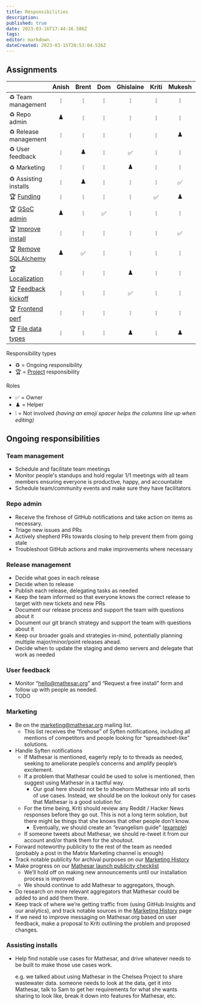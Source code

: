 ```yaml
---
title: Responsibilities
description: 
published: true
date: 2023-03-16T17:44:16.586Z
tags: 
editor: markdown
dateCreated: 2023-03-15T20:53:04.526Z
---
```


## Assignments

|                           | Anish | Brent | Dom  | Ghislaine | Kriti | Mukesh | Pavish | Rajat | Sean |
| --                        | :--:  | :--:  | :--: | :--:      |  :--: | :--:   | :--:   | :--:  | :--: |
| ♻️ Team management        | ❕    | ❕    | ❕   | ❕        | ❕    | ❕    | ❕     | ❕    | ✅   |
| ♻️ Repo admin             | ♟️     | ❕    | ❕   | ❕        | ❕    | ❕    | ✅     | ❕    | ❕   |
| ♻️ Release management     | ❕    | ❕    | ❕   | ❕        | ❕    | ♟️    | ✅     | ❕    | ❕   |
| ♻️ User feedback          | ❕    | ♟️    | ❕   | ✅        | ❕    | ❕    | ♟️     | ❕    | ❕   |
| ♻️ Marketing              | ❕    | ❕    | ❕   | ♟️        | ❕    | ❕    | ❕     | ✅    | ♟️   |
| ♻️ Assisting installs     | ❕    | ♟️    | ❕   | ❕        | ❕    | ✅    | ❕     | ❕    | ❕   |
| 🏆 [Funding][1]           | ❕    | ❕    | ❕   | ❕        | ✅    | ♟️    | ❕     | ❕    | ♟️   |
| 🏆 [GSoC admin][2]        | ♟️     | ❕    | ✅   | ❕        | ❕    | ❕    | ❕     | ❕    | ❕   |
| 🏆 [Improve install][3]   | ❕    | ❕    | ❕   | ❕        | ❕    | ✅    | ♟️     | ❕    | ❕   |
| 🏆 [Remove SQLAlchemy][4] | ♟️     | ✅    | ❕   | ❕        | ❕    | ❕    | ❕     | ❕    | ❕   |
| 🏆 [Localization][5]      | ❕    | ❕    | ❕   | ♟️        | ❕    | ❕    | ❕     | ✅    | ❕   |
| 🏆 [Feedback kickoff][6]  | ❕    | ❕    | ❕   | ✅        | ❕    | ❕    | ❕     | ♟️    | ❕   |
| 🏆 [Frontend perf][7]     | ❕    | ❕    | ❕   | ❕        | ❕    | ❕    | ✅     | ❕    | ♟️   |
| 🏆 [File data types][8]   | ❕    | ❕    | ❕   | ♟️        | ❕    | ♟️    | ❕     | ❕    | ✅   |

[1]: ./projects/funding.md
[2]: ./projects/gsoc-2023-admin.md
[3]: ./projects/installation-improvements.md
[4]: ./projects/removing-sqlalchemy.md
[5]: ./projects/localization.md
[6]: ./projects/user-feedback-kickoff.md
[7]: ./projects/frontend-tables-performance.md
[8]: ./projects/file-data-types.md

Responsibility types
- ♻️ = Ongoing responsibility
- 🏆 = [Project](./projects.md) responsibility

Roles
- ✅ = Owner
- ♟️ = Helper 
- ❕ = Not involved *(having an emoji spacer helps the columns line up when editing)*


## Ongoing responsibilities

### Team management

- Schedule and facilitate team meetings
- Monitor people's standups and hold regular 1/1 meetings with all team members ensuring everyone is productive, happy, and accountable
- Schedule team/community events and make sure they have facilitators

### Repo admin

- Receive the firehose of GitHub notifications and take action on items as necessary.
- Triage new issues and PRs
- Actively shepherd PRs towards closing to help prevent them from going stale
- Troubleshoot GitHub actions and make improvements where necessary

### Release management

- Decide what goes in each release
- Decide when to release
- Publish each release, delegating tasks as needed
- Keep the team informed so that everyone knows the correct release to target with new tickets and new PRs
- Document our release process and support the team with questions about it
- Document our git branch strategy and support the team with questions about it
- Keep our broader goals and strategies in-mind, potentially planning multiple major/minor/point releases ahead.
- Decide when to update the staging and demo servers and delegate that work as needed

### User feedback

- Monitor “hello@mathesar.org” and “Request a free install” form and follow up with people as needed.
- TODO

### Marketing

- Be on the marketing@mathesar.org mailing list.
    - This list receives the “firehose” of Syften notifications, including all mentions of competitors and people looking for “spreadsheet-like” solutions.
- Handle Syften notifications
    - If Mathesar is mentioned, eagerly reply to to threads as needed, seeking to ameliorate people’s concerns and amplify people’s excitement.
    - If a problem that Mathesar could be used to solve is mentioned, then suggest using Mathesar in a tactful way.
        - Our goal here should not be to shoehorn Mathesar into all sorts of use cases. Instead, we should be on the lookout only for cases that Mathesar is a good solution for.
    - For the time being, Kriti should review any Reddit / Hacker News responses before they go out. This is not a long term solution, but there might be things that she knows that other people don’t know.
        - Eventually, we should create an “evangelism guide” ([example](https://about.gitlab.com/handbook/marketing/community-relations/developer-evangelism/social-media/))
    - If someone tweets about Mathesar, we should re-tweet it from our account and/or thank them for the shoutout.
- Forward noteworthy publicity to the rest of the team as needed (probably a post in the Matrix Marketing channel is enough)
- Track notable publicity for archival purposes on our [Marketing History](./marketing/history.md)
- Make progress on our [Mathesar launch publicity checklist](https://github.com/centerofci/mathesar-website/issues/78)
    - We’ll hold off on making new announcements until our installation process is improved
    - We should continue to add Mathesar to aggregators, though.
- Do research on more relevant aggregators that Mathesar could be added to and add them there.
- Keep track of where we’re getting traffic from (using GitHub Insights and our analytics), and track notable sources in the [Marketing History](./marketing/history.md) page
- If we need to improve messaging on Mathesar.org based on user feedback, make a proposal to Kriti outlining the problem and proposed changes.

### Assisting installs

- Help find notable use cases for Mathesar, and drive whatever needs to be built to make those use cases work.
    
    e.g. we talked about using Mathesar in the Chelsea Project to share wastewater data. someone needs to look at the data, get it into Mathesar, talk to Sam to get her requirements for what she wants sharing to look like, break it down into features for Mathesar, etc.

